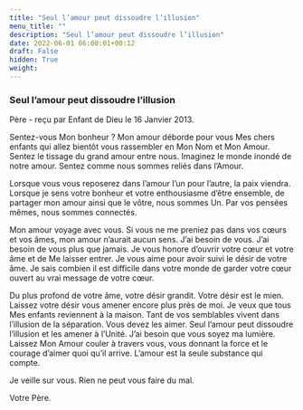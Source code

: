 ```yaml
---
title: "Seul l’amour peut dissoudre l’illusion"
menu_title: ""
description: "Seul l’amour peut dissoudre l’illusion"
date: 2022-06-01 06:00:01+00:12
draft: False
hidden: True
weight:
---
```

### Seul l’amour peut dissoudre l’illusion

Père - reçu par Enfant de Dieu le 16 Janvier 2013.

Sentez-vous Mon bonheur ? Mon amour déborde pour vous Mes chers enfants qui allez bientôt vous rassembler en Mon Nom et Mon Amour. Sentez le tissage du grand amour entre nous. Imaginez le monde inondé de notre amour. Sentez comme nous sommes reliés dans l’Amour.

Lorsque vous vous reposerez dans l’amour l’un pour l’autre, la paix viendra. Lorsque je sens votre bonheur et votre enthousiasme d’être ensemble, de partager mon amour ainsi que le vôtre, nous sommes Un. Par vos pensées mêmes, nous sommes connectés.

Mon amour voyage avec vous. Si vous ne me preniez pas dans vos cœurs et vos âmes, mon amour n’aurait aucun sens. J’ai besoin de vous. J’ai besoin de vous plus que jamais. Je vous honore d’ouvrir votre cœur et votre âme et de Me laisser entrer. Je vous aime pour avoir suivi le désir de votre âme. Je sais combien il est difficile dans votre monde de garder votre cœur ouvert au vrai message de votre cœur.

Du plus profond de votre âme, votre désir grandit. Votre désir est le mien. Laissez votre désir vous amener encore plus près de moi. Je veux que tous Mes enfants reviennent à la maison. Tant de vos semblables vivent dans l’illusion de la séparation. Vous devez les aimer. Seul l’amour peut dissoudre l’illusion et les amener à l’Unité. J’ai besoin que vous soyez ma lumière. Laissez Mon Amour couler à travers vous, vous donnant la force et le courage d’aimer quoi qu’il arrive. L’amour est la seule substance qui compte.

Je veille sur vous. Rien ne peut vous faire du mal.

Votre Père.
